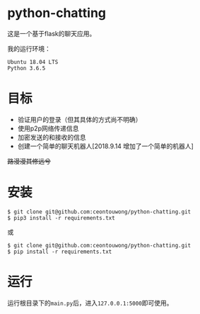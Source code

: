 # python-chatting
这是一个基于flask的聊天应用。

我的运行环境：
```
Ubuntu 18.04 LTS
Python 3.6.5
```

# 目标
* 验证用户的登录（但其具体的方式尚不明确）
* 使用p2p网络传递信息
* 加密发送的和接收的信息
* 创建一个简单的聊天机器人[2018.9.14 增加了一个简单的机器人]

 ~~路漫漫其修远兮~~

# 安装
```
$ git clone git@github.com:ceontouwong/python-chatting.git
$ pip3 install -r requirements.txt
```
或
```
$ git clone git@github.com:ceontouwong/python-chatting.git
$ pip install -r requirements.txt
```

# 运行
运行根目录下的```main.py```后，进入```127.0.0.1:5000```即可使用。
